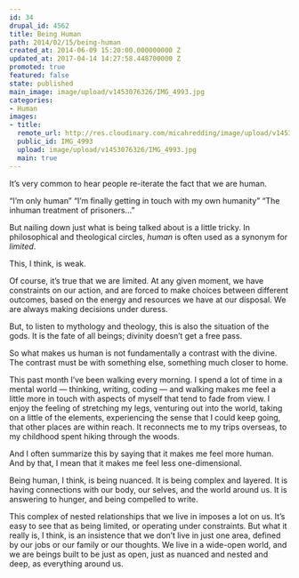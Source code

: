 ```yaml
---
id: 34
drupal_id: 4562
title: Being Human
path: 2014/02/15/being-human
created_at: 2014-06-09 15:20:00.000000000 Z
updated_at: 2017-04-14 14:27:58.448700000 Z
promoted: true
featured: false
state: published
main_image: image/upload/v1453076326/IMG_4993.jpg
categories:
- Human
images:
- title: 
  remote_url: http://res.cloudinary.com/micahredding/image/upload/v1453076326/IMG_4993.jpg
  public_id: IMG_4993
  upload: image/upload/v1453076326/IMG_4993.jpg
  main: true
---
```

It’s very common to hear people re-iterate the fact that we are human.

“I’m only human”
“I’m finally getting in touch with my own humanity”
“The inhuman treatment of prisoners…”

But nailing down just what is being talked about is a little tricky. In philosophical and theological circles, *human* is often used as a synonym for *limited*. 

This, I think, is weak.

Of course, it’s true that we are limited. At any given moment, we have constraints on our action, and are forced to make choices between different outcomes, based on the energy and resources we have at our disposal. We are always making decisions under duress.

But, to listen to mythology and theology, this is also the situation of the gods. It is the fate of all beings; divinity doesn’t get a free pass.

So what makes us human is not fundamentally a contrast with the divine. The contrast must be with something else, something much closer to home.

This past month I’ve been walking every morning. I spend a lot of time in a mental world — thinking, writing, coding — and walking makes me feel a little more in touch with aspects of myself that tend to fade from view. I enjoy the feeling of stretching my legs, venturing out into the world, taking on a little of the elements, experiencing the sense that I could keep going, that other places are within reach. It reconnects me to my trips overseas, to my childhood spent hiking through the woods.

And I often summarize this by saying that it makes me feel more human. And by that, I mean that it makes me feel less one-dimensional.

Being human, I think, is being nuanced. It is being complex and layered. It is having connections with our body, our selves, and the world around us. It is answering to hunger, and being compelled to write.

This complex of nested relationships that we live in imposes a lot on us. It’s easy to see that as being limited, or operating under constraints. But what it really is, I think, is an insistence that we don’t live in just one area, defined by our jobs or our family or our thoughts. We live in a wide-open world, and we are beings built to be just as open, just as nuanced and nested and deep, as everything around us.
